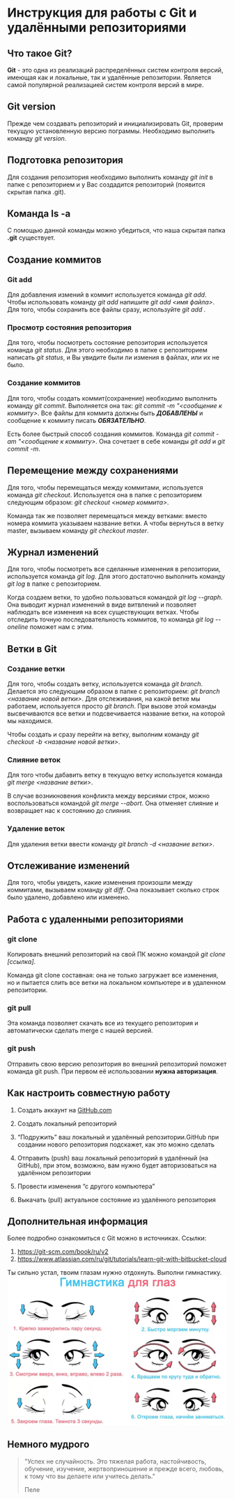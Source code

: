 # Инструкция для работы с Git и удалёнными репозиториями

## Что такое Git?
**Git** - это одна из реализаций распределённых систем контроля версий, имеющая как и локальные, так и удалённые репозитории. Является самой популярной реализацией систем контроля версий в мире.

## Git version

Прежде чем создавать репозиторий и инициализировать Git, проверим текущую установленную версию пограммы. Необходимо выполнить команду *git version*.

## Подготовка репозитория
Для создания репозитория необходимо выполнить команду *git init*  в папке с репозиторием и у Вас создадится репозиторий (появится скрытая папка .git).

## Команда ls -a
С помощью данной команды можно убедиться, что наша скрытая папка **.git** существует.


## Создание коммитов

### Git add
Для добавления измений в коммит используется команда *git add*. Чтобы использовать команду *git add* напишите *git add <имя файла>*. Для того, чтобы сохранить все файлы сразу, используйте *git add .*

### Просмотр состояния репозитория
Для того, чтобы посмотреть состояние репозитория используется команда *git status*. Для этого необходимо в папке с репозиторием написать *git status*, и Вы увидите были ли измения в файлах, или их не было.

### Создание коммитов
Для того, чтобы создать коммит(сохранение) необходимо выполнить команду *git commit*. Выполняется она так: *git commit -m "<сообщение к коммиту>*. Все файлы для коммита должны быть ***ДОБАВЛЕНЫ*** и сообщение к коммиту писать ***ОБЯЗАТЕЛЬНО***.

Есть более быстрый способ создания коммитов. Команда *git commit -am "<сообщение к коммиту>*. Она сочетает в себе команды *git add* и *git commit -m*.

## Перемещение между сохранениями
Для того, чтобы перемещаться между коммитами, используется команда *git checkout*. Используется она в папке с репозиторием следующим образом: *git checkout <номер коммита>*.

Команда так же позволяет перемещаться между ветками: вместо номера коммита указываем название ветки. А чтобы вернуться в ветку master, вызываем команду *git checkout master*.



## Журнал изменений
Для того, чтобы посмотреть все сделанные изменения в репозитории, используется команда *git log*. Для этого достаточно выполнить команду *git log* в папке с репозиторием.

Когда создаем ветки, то удобно пользоваться командой *git log --graph*. Она выводит журнал изменений в виде витвлений и позволяет наблюдать все изменеия на всех существующих ветках. Чтобы отследить точную последовательность коммитов, то команда *git log --oneline* поможет нам с этим.

## Ветки в Git

### Создание ветки

Для того, чтобы создать ветку, используется команда *git branch*. Делается это следующим образом в папке с репозиторием: *git branch <название новой ветки>*. Для отслеживания, на какой ветке мы работаем, используется просто *git branch*. При вызове этой команды высвечиваются все ветки и подсвечивается название ветки, на которой мы находимся.

Чтобы создать и сразу перейти на ветку, выполним команду *git checkout -b <название новой ветки>*.

### Слияние веток

Для того чтобы дабавить ветку в текущую ветку используется команда *git merge <название  ветки>*.

В случае возникновения конфликта между версиями строк, можно воспользоваться командой *git merge --abort*. Она отменяет слияние и возвращает нас к состоянию до слияния.

### Удаление веток
Для удаления ветки ввести команду *git branch -d <название  ветки>*.

## Отслеживание изменений

Для того, чтобы увидеть, какие изменения произошли между коммитами, вызываем команду *git diff*. Она показывает сколько строк было удалено, добавлено или изменено.

## Работа с удаленными репозиториями

### git clone
Копировать внешний репозиторий на свой ПК можно командой *git clone [ссылка]*.

Команда git clone составная: она не только
загружает все изменения, но и пытается слить 
все ветки на локальном компьютере и в
удаленном репозитории.

### git pull

Эта команда позволяет скачать все 
из текущего репозитория и автоматически
сделать merge с нашей версией.

### git push

Отправить свою версию репозитория во
внешний репозиторий поможет команда git
push. При первом её использовании **нужна авторизация**.

## Как настроить совместную работу

1. Создать аккаунт на [GitHub.com](http://github.com/)

2. Создать локальный репозиторий

3. “Подружить” ваш локальный и удалённый репозитории.GitHub при создании нового репозитория подскажет, как это можно сделать

4. Отправить (push) ваш локальный репозиторий в удалённый (на GitHub), при этом, возможно, 
вам нужно будет авторизоваться на удалённом репозитории

5. Провести изменения “с другого компьютера”

6. Выкачать (pull) актуальное состояние из удалённого репозитория

## Дополнительная информация

Более подробно ознакомиться с Git можно в источниках. Ссылки: 
1. https://git-scm.com/book/ru/v2
2. https://www.atlassian.com/ru/git/tutorials/learn-git-with-bitbucket-cloud



Ты сильно устал, твоим глазам нужно отдохнуть. Выполни гимнастику.
![Гимнастика для глаз](Гимнастика.png)

## Немного мудрого

>"Успех не случайность. Это тяжелая работа, настойчивость, обучение, изучение, жертвоприношение и прежде всего, любовь, к тому что вы делаете или учитесь делать."
>
>Пеле
